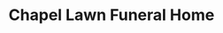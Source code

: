 ---
title: "Chapel Lawn Funeral Home"
url: /schererville/chapel-lawn-funeral-home/
shop: Bestattungen
---